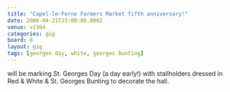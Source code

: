 ```yaml
---
title: "Capel-le-Ferne Farmers Market fifth anniversary!"
date: 2008-04-21T23:00:00.000Z
venue: v2164
categories: gig
board: 8
layout: gig
tags: [georges day, white, georges bunting]
---
```

will be marking St. Georges Day (a day early!)
with stallholders dressed in Red & White & St. Georges Bunting to decorate the hall.